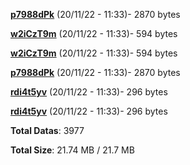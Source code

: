 [**p7988dPk**](/data/p7988dPk.txt) (20/11/22 - 11:33)- 2870 bytes

[**w2iCzT9m**](/data/w2iCzT9m.txt) (20/11/22 - 11:33)- 594 bytes

[**w2iCzT9m**](/data/w2iCzT9m.txt) (20/11/22 - 11:33)- 594 bytes

[**p7988dPk**](/data/p7988dPk.txt) (20/11/22 - 11:33)- 2870 bytes

[**rdi4t5yv**](/data/rdi4t5yv.txt) (20/11/22 - 11:33)- 296 bytes

[**rdi4t5yv**](/data/rdi4t5yv.txt) (20/11/22 - 11:33)- 296 bytes

**Total Datas**: 3977

**Total Size**: 21.74 MB / 21.7 MB